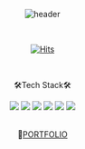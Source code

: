 
<div align="center">

![header](https://capsule-render.vercel.app/api?type=Waving&color=gradient&text=Chorong%20Han&fontAlignY=25&fontSize=40&height=180&animation=blinking&desc=당신이%20하는%20일을%20믿으세요✨%20&descAlignY=45)

<br/>

[![Hits](https://hits.seeyoufarm.com/api/count/incr/badge.svg?url=https%3A%2F%2Fgithub.com%2Fhanchorong&count_bg=%23FFD1F580&title_bg=%23CF97F3&icon=&icon_color=%23E7E7E7&title=hits&edge_flat=false)](https://hits.seeyoufarm.com)

<br/>

<p align="center">🛠Tech Stack🛠</p>

<div align="center">
<img src="https://img.shields.io/badge/HTML-E34F26?style=flat&logo=html5&logoColor=white"/>
<img src="https://img.shields.io/badge/CSS-1572B6?style=flat&logo=CSS3&logoColor=white"/>
<img src="https://img.shields.io/badge/JQuery-0769AD?style=flat&logo=JQuery&logoColor=white"/>
<img src="https://img.shields.io/badge/Javascript-F7DF1E?style=flat&logo=Javascript&logoColor=white"/>
<img src="https://img.shields.io/badge/React-61DAFB?style=flat&logo=React&logoColor=white"/>
<img src="https://img.shields.io/badge/Node.js-339933?style=flat&logo=Node.js&logoColor=white"/>
</div>

<br/>

<p align="center">🚀<a href="https://choronghan.notion.site/HAN-456115c5e0e049eb95f53220fd348ffd">PORTFOLIO</a></p>

<br/>

</div>
